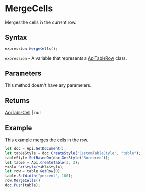 # MergeCells

Merges the cells in the current row.

## Syntax

```javascript
expression.MergeCells();
```

`expression` - A variable that represents a [ApiTableRow](../ApiTableRow.md) class.

## Parameters

This method doesn't have any parameters.

## Returns

[ApiTableCell](../../ApiTableCell/ApiTableCell.md) \| null

## Example

This example merges the cells in the row.

```javascript
let doc = Api.GetDocument();
let tableStyle = doc.CreateStyle("CustomTableStyle", "table");
tableStyle.SetBasedOn(doc.GetStyle("Bordered"));
let table = Api.CreateTable(3, 3);
table.SetStyle(tableStyle);
let row = table.GetRow(0);
table.SetWidth("percent", 100);
row.MergeCells();
doc.Push(table);
```
